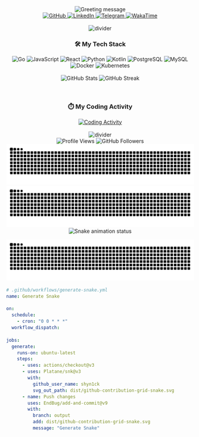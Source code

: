 <div align="center">

  <img src="https://readme-typing-svg.demolab.com?font=Fira+Code&weight=700&size=32&duration=3000&pause=1000&color=00FF00&center=true&vCenter=true&width=800&height=80&lines=🚀+Hi+there%2C+I%27m+Parvizjon+Hasanov+%28shyn1ck%29;💻+Full-Stack+Developer+%7C+Tech+Enthusiast;🚀+Building+scalable+backends+%26+sleek+frontends" alt="Greeting message" />

  <div align="center">
    <a href="https://github.com/shyn1ck">
      <img src="https://img.icons8.com/3d-fluency/50/000000/github.png" width="40" height="40" alt="GitHub"/>
    </a>
    <a href="https://www.linkedin.com/in/parvizjon-hasanov-a06756321/">
      <img src="https://img.icons8.com/3d-fluency/50/000000/linkedin.png" width="40" height="40" alt="LinkedIn"/>
    </a>
    <a href="https://t.me/shyn1ck007">
      <img src="https://img.icons8.com/3d-fluency/50/000000/telegram.png" width="40" height="40" alt="Telegram"/>
    </a>
    <a href="https://wakatime.com/@shyn1ck">
      <img src="https://img.icons8.com/3d-fluency/50/000000/time.png" width="40" height="40" alt="WakaTime"/>
    </a>
  </div>

  <br/>

  <img src="https://raw.githubusercontent.com/andreasbm/readme/master/assets/lines/colored.png" width="100%" height="8" alt="divider">

<h3>🛠️ My Tech Stack</h3>

  <div align="center">
    <!-- Tech Stack Icons -->
    <img src="https://img.icons8.com/color/96/000000/golang.png" alt="Go" width="50" height="50" title="Go"/>
    <img src="https://img.icons8.com/color/96/000000/javascript.png" alt="JavaScript" width="50" height="50" title="JavaScript"/>
    <img src="https://img.icons8.com/plasticine/100/000000/react.png" alt="React" width="50" height="50" title="React"/>
    <img src="https://img.icons8.com/color/96/000000/python.png" alt="Python" width="50" height="50" title="Python"/>
    <img src="https://img.icons8.com/color/96/000000/kotlin.png" alt="Kotlin" width="50" height="50" title="Kotlin"/>
    <img src="https://img.icons8.com/color/96/000000/postgreesql.png" alt="PostgreSQL" width="50" height="50" title="PostgreSQL"/>
    <img src="https://img.icons8.com/color/96/000000/mysql-logo.png" alt="MySQL" width="50" height="50" title="MySQL"/>
    <img src="https://img.icons8.com/color/96/000000/docker.png" alt="Docker" width="50" height="50" title="Docker"/>
    <img src="https://img.icons8.com/color/96/000000/kubernetes.png" alt="Kubernetes" width="50" height="50" title="Kubernetes"/>
  </div>

  <br/>

  <div align="center">
    <img src="https://github-readme-stats.vercel.app/api?username=shyn1ck&show_icons=true&theme=radical&hide_border=true&include_all_commits=true" alt="GitHub Stats" />
    <img src="https://github-readme-streak-stats.herokuapp.com/?user=shyn1ck&theme=radical&hide_border=true" alt="GitHub Streak" />
  </div>

  <br/>

  <br/>

<h3>⏱️ My Coding Activity</h3>
  <div align="center">
    <a href="https://wakatime.com/@shyn1ck">
      <img src="https://wakatime.com/share/@shyn1ck/8418f739-c52f-4df1-836d-8668686c1d38.svg" width="800" alt="Coding Activity"/>
    </a>
  </div>

  <br/>

  <img src="https://raw.githubusercontent.com/andreasbm/readme/master/assets/lines/colored.png" width="100%" height="8" alt="divider">

  <div align="center">
    <img src="https://komarev.com/ghpvc/?username=shyn1ck&style=flat-square&color=blue" alt="Profile Views"/>
    <img src="https://img.shields.io/github/followers/shyn1ck?label=Followers&style=social" alt="GitHub Followers"/>
  </div>

  <img src="https://github.com/shyn1ck/shyn1ck/raw/output/github-contribution-grid-snake.svg" alt="Snake animation" />

  <img src="https://raw.githubusercontent.com/shyn1ck/shyn1ck/main/github-contribution-grid-snake.svg" alt="Snake animation" />

  <img src="https://github.com/shyn1ck/shyn1ck/actions/workflows/generate-snake.yml/badge.svg" alt="Snake animation status">

![Snake animation](https://github.com/shyn1ck/shyn1ck/raw/output/github-contribution-grid-snake.svg)

</div>


```yaml
# .github/workflows/generate-snake.yml
name: Generate Snake

on:
  schedule:
    - cron: "0 0 * * *"
  workflow_dispatch:

jobs:
  generate:
    runs-on: ubuntu-latest
    steps:
      - uses: actions/checkout@v3
      - uses: Platane/snk@v3
        with:
          github_user_name: shyn1ck
          svg_out_path: dist/github-contribution-grid-snake.svg
      - name: Push changes
        uses: EndBug/add-and-commit@v9
        with:
          branch: output
          add: dist/github-contribution-grid-snake.svg
          message: "Generate Snake"
```

<style>
  img {
    transition: transform 0.3s ease-in-out;
  }
  img:hover {
    transform: scale(1.2) rotate(5deg);
  }
</style>
